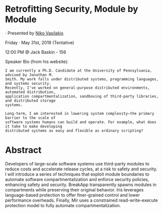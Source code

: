 # Retrofitting Security, Module by Module

&middot; Presented by [Niko Vasilakis](http://nikos.vasilak.is/)

Friday &middot; May 31st, 2019 (Tentative)

12:00 PM @ Jack Baskin - 156

<!-- short bio from Niko's website -->
Speaker Bio (from his website):

    I am currently a Ph.D. Candidate at the University of Pennsylvania, advised by Jonathan M.
    Smith. My work falls under distributed systems, programming languages, and systems security.
    Recently, I've worked on general-purpose distributed environments, automated distribution,
    application compartmentalization, sandboxing of third-party libraries, and distributed storage
    systems. 

    Long-term, I am interested in lowering system complexity—the primary barrier to the scale of
    software systems humans can build and operate. For example, what does it take to make developing
    distributed systems as easy and flexible as ordinary scripting? 

# Abstract
Developers of large-scale software systems use third-party modules to
reduce costs and accelerate release cycles, at a risk to safety and
security. I will introduce a series of techniques that exploit module
boundaries to automate software compartmentalization and enforce
security policies, enhancing safety and security. BreakApp
transparently spawns modules in compartments while preserving their
original behavior. Iris leverages language-based protection to offer
finer-grained control and lower performance overheads. Finally, Mir
uses a constrained read-write-execute protection model to fully
automate compartmentalization.
